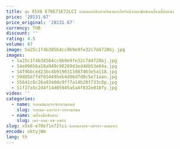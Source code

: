 ```yaml
---
title: ชุด X5X6 E70E71E72LCI แบบคลาสสิกสำหรับเพลาเกียร์หน้าเพลาขับขับเคลื่อนสี่ล้อหน้า
price: '28131.67'
price_original: '28131.67'
currency: THB
discount: ''
rating: 4.5
volume: 87
image: Sa25c1f4b38564cc9b9e9fe32c7d4720bj.jpg
images:
  - Sa25c1f4b38564cc9b9e9fe32c7d4720bj.jpg
  - S4e09656a18a949c98269d3ed48b53e04a.jpg
  - S4f9bbced23bc4b9190311087463e5a118.jpg
  - S9d8567fdf654495eb4d96d7d0c5e71aan.jpg
  - S5641c8c26a9340dc9ff7a14b20f733c8p.jpg
  - S1f27a5c2d4f14d05945a5a4f832e018fy.jpg
video: ''
categories:
  - name: รถยนต์และรถจักรยานยนต์
    slug: รถยนต-และรถจ-กรยานยนต
  - name: เครื่องมือซ่อมรถ
    slug: เคร-องม-อซ-อมรถ
slug: x5x6-e70e71e72lci-แบบคลาสส-กสำหร-บเพลาเก
encode: oktyjWm
lang: th
---
```

  